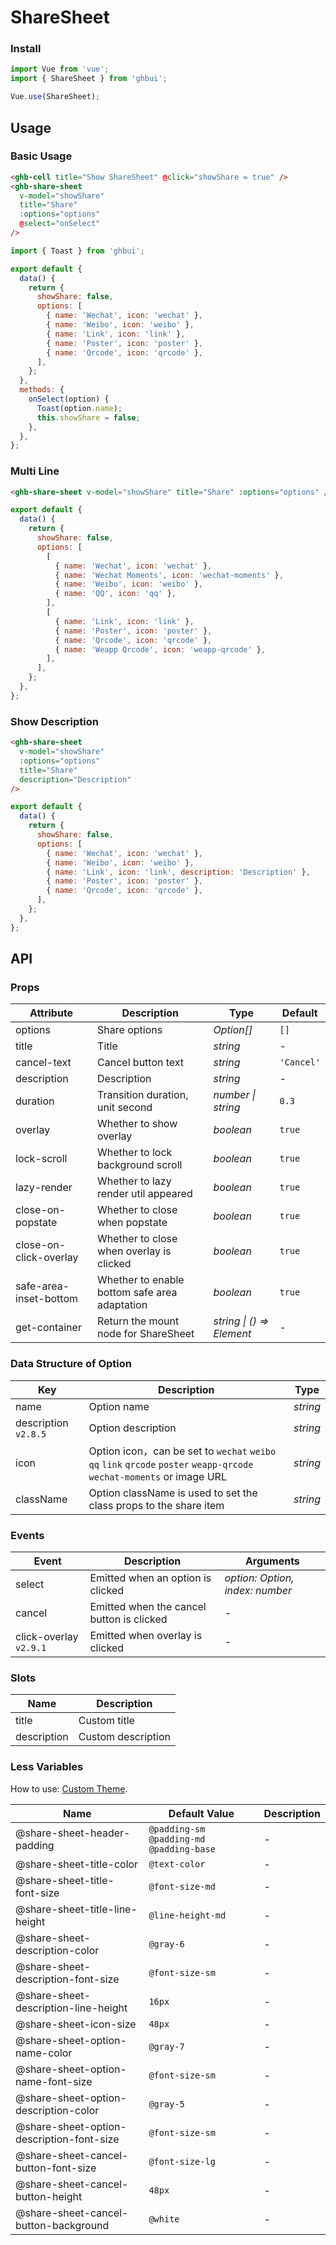 # ShareSheet

### Install

```js
import Vue from 'vue';
import { ShareSheet } from 'ghbui';

Vue.use(ShareSheet);
```

## Usage

### Basic Usage

```html
<ghb-cell title="Show ShareSheet" @click="showShare = true" />
<ghb-share-sheet
  v-model="showShare"
  title="Share"
  :options="options"
  @select="onSelect"
/>
```

```js
import { Toast } from 'ghbui';

export default {
  data() {
    return {
      showShare: false,
      options: [
        { name: 'Wechat', icon: 'wechat' },
        { name: 'Weibo', icon: 'weibo' },
        { name: 'Link', icon: 'link' },
        { name: 'Poster', icon: 'poster' },
        { name: 'Qrcode', icon: 'qrcode' },
      ],
    };
  },
  methods: {
    onSelect(option) {
      Toast(option.name);
      this.showShare = false;
    },
  },
};
```

### Multi Line

```html
<ghb-share-sheet v-model="showShare" title="Share" :options="options" />
```

```js
export default {
  data() {
    return {
      showShare: false,
      options: [
        [
          { name: 'Wechat', icon: 'wechat' },
          { name: 'Wechat Moments', icon: 'wechat-moments' },
          { name: 'Weibo', icon: 'weibo' },
          { name: 'QQ', icon: 'qq' },
        ],
        [
          { name: 'Link', icon: 'link' },
          { name: 'Poster', icon: 'poster' },
          { name: 'Qrcode', icon: 'qrcode' },
          { name: 'Weapp Qrcode', icon: 'weapp-qrcode' },
        ],
      ],
    };
  },
};
```

### Show Description

```html
<ghb-share-sheet
  v-model="showShare"
  :options="options"
  title="Share"
  description="Description"
/>
```

```js
export default {
  data() {
    return {
      showShare: false,
      options: [
        { name: 'Wechat', icon: 'wechat' },
        { name: 'Weibo', icon: 'weibo' },
        { name: 'Link', icon: 'link', description: 'Description' },
        { name: 'Poster', icon: 'poster' },
        { name: 'Qrcode', icon: 'qrcode' },
      ],
    };
  },
};
```

## API

### Props

| Attribute | Description | Type | Default |
| --- | --- | --- | --- |
| options | Share options | _Option[]_ | `[]` |
| title | Title | _string_ | - |
| cancel-text | Cancel button text | _string_ | `'Cancel'` |
| description | Description | _string_ | - |
| duration | Transition duration, unit second | _number \| string_ | `0.3` |
| overlay | Whether to show overlay | _boolean_ | `true` |
| lock-scroll | Whether to lock background scroll | _boolean_ | `true` |
| lazy-render | Whether to lazy render util appeared | _boolean_ | `true` |
| close-on-popstate | Whether to close when popstate | _boolean_ | `true` |
| close-on-click-overlay | Whether to close when overlay is clicked | _boolean_ | `true` |
| safe-area-inset-bottom | Whether to enable bottom safe area adaptation | _boolean_ | `true` |
| get-container | Return the mount node for ShareSheet | _string \| () => Element_ | - |

### Data Structure of Option

| Key | Description | Type |
| --- | --- | --- |
| name | Option name | _string_ |
| description `v2.8.5` | Option description | _string_ |
| icon | Option icon，can be set to `wechat` `weibo` `qq` `link` `qrcode` `poster` `weapp-qrcode` `wechat-moments` or image URL | _string_ |
| className | Option className is used to set the class props to the share item | _string_ |

### Events

| Event | Description | Arguments |
| --- | --- | --- |
| select | Emitted when an option is clicked | _option: Option, index: number_ |
| cancel | Emitted when the cancel button is clicked | - |
| click-overlay `v2.9.1` | Emitted when overlay is clicked | - |

### Slots

| Name        | Description        |
| ----------- | ------------------ |
| title       | Custom title       |
| description | Custom description |

### Less Variables

How to use: [Custom Theme](#/en-US/theme).

| Name | Default Value | Description |
| --- | --- | --- |
| @share-sheet-header-padding | `@padding-sm @padding-md @padding-base` | - |
| @share-sheet-title-color | `@text-color` | - |
| @share-sheet-title-font-size | `@font-size-md` | - |
| @share-sheet-title-line-height | `@line-height-md` | - |
| @share-sheet-description-color | `@gray-6` | - |
| @share-sheet-description-font-size | `@font-size-sm` | - |
| @share-sheet-description-line-height | `16px` | - |
| @share-sheet-icon-size | `48px` | - |
| @share-sheet-option-name-color | `@gray-7` | - |
| @share-sheet-option-name-font-size | `@font-size-sm` | - |
| @share-sheet-option-description-color | `@gray-5` | - |
| @share-sheet-option-description-font-size | `@font-size-sm` | - |
| @share-sheet-cancel-button-font-size | `@font-size-lg` | - |
| @share-sheet-cancel-button-height | `48px` | - |
| @share-sheet-cancel-button-background | `@white` | - |
